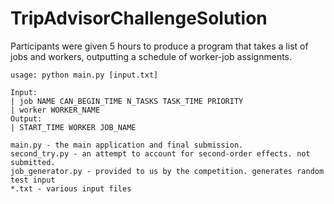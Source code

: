 # TripAdvisorChallengeSolution
Participants were given 5 hours to produce a program that takes a list of jobs and workers, outputting a schedule of worker-job assignments.
```
usage: python main.py [input.txt]

Input:
| job NAME CAN_BEGIN_TIME N_TASKS TASK_TIME PRIORITY
| worker WORKER_NAME
Output:
| START_TIME WORKER JOB_NAME

main.py - the main application and final submission.
second_try.py - an attempt to account for second-order effects. not submitted.
job_generator.py - provided to us by the competition. generates random test input
*.txt - various input files
```
